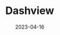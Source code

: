 ---
title: Dashview
summary: Service visualizer
githubUrl: https://github.com/matfire/Dashview
image: ./images/dashview_img.webp
date: 2023-04-16
stack:
- remix
- html
- css
- javascript

---